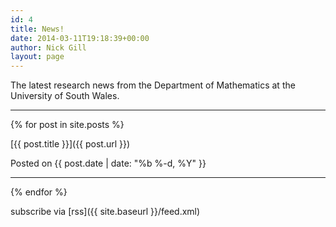 ```yaml
---
id: 4
title: News!
date: 2014-03-11T19:18:39+00:00
author: Nick Gill
layout: page
---
```



The latest research news from the Department of Mathematics at the University of South Wales.

---

{% for post in site.posts %}

[{{ post.title }}]({{ post.url }})

Posted on {{ post.date | date: "%b %-d, %Y" }}

---

{% endfor %}

subscribe via [rss]({{ site.baseurl }}/feed.xml)

